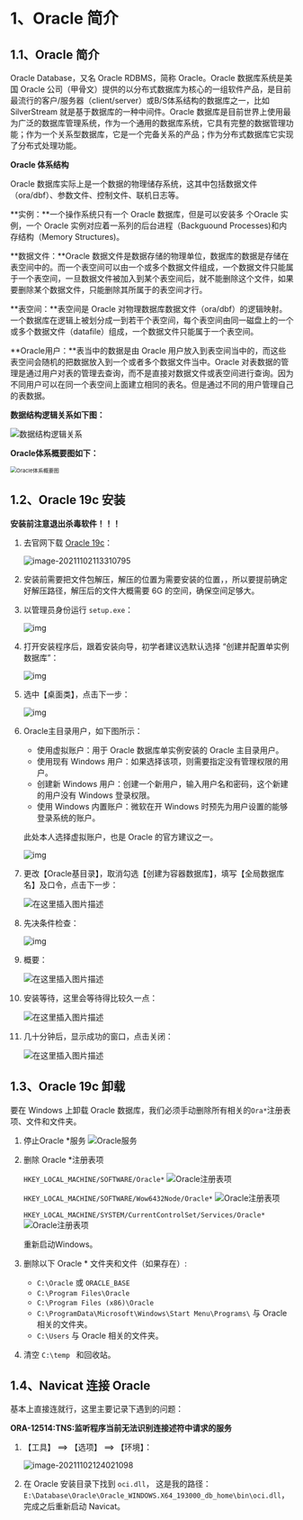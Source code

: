 # 1、Oracle 简介

## 1.1、Oracle 简介

Oracle Database，又名 Oracle RDBMS，简称 Oracle。Oracle 数据库系统是美国 Oracle 公司（甲骨文）提供的以分布式数据库为核心的一组软件产品，是目前最流行的客户/服务器（client/server）或B/S体系结构的数据库之一，比如 SilverStream 就是基于数据库的一种中间件。Oracle 数据库是目前世界上使用最为广泛的数据库管理系统，作为一个通用的数据库系统，它具有完整的数据管理功能；作为一个关系型数据库，它是一个完备关系的产品；作为分布式数据库它实现了分布式处理功能。



**Oracle 体系结构**

Oracle 数据库实际上是一个数据的物理储存系统，这其中包括数据文件（ora/dbf）、参数文件、控制文件、联机日志等。

**实例：**一个操作系统只有一个 Oracle 数据库，但是可以安装多 个Oracle 实例，一个 Oracle 实例对应着一系列的后台进程（Backguound Processes)和内存结构（Memory Structures)。

**数据文件：**Oracle 数据文件是数据存储的物理单位，数据库的数据是存储在表空间中的。而一个表空间可以由一个或多个数据文件组成，一个数据文件只能属于一个表空间，一旦数据文件被加入到某个表空间后，就不能删除这个文件，如果要删除某个数据文件，只能删除其所属于的表空间才行。

**表空间：**表空间是 Oracle 对物理数据库数据文件（ora/dbf）的逻辑映射。一个数据库在逻辑上被划分成一到若干个表空间，每个表空间由同一磁盘上的一个或多个数据文件（datafile）组成，一个数据文件只能属于一个表空间。

**Oracle用户：**表当中的数据是由 Oracle 用户放入到表空间当中的，而这些表空间会随机的把数据放入到一个或者多个数据文件当中。Oracle 对表数据的管理是通过用户对表的管理去查询，而不是直接对数据文件或表空间进行查询。因为不同用户可以在同一个表空间上面建立相同的表名。但是通过不同的用户管理自己的表数据。



**数据结构逻辑关系如下图：**

![数据结构逻辑关系](../Images/Oracle/viewImages.do)



**Oracle体系概要图如下：**

<img src="../Images/Oracle/viewImages (1)-16358235683753.do" alt="Oracle体系概要图" style="zoom: 67%;" />



## 1.2、Oracle 19c 安装

**安装前注意退出杀毒软件！！！**

1. 去官网下载 [Oracle 19c](https://www.oracle.com/database/technologies/oracle-database-software-downloads.html#19c)：

	![image-20211102113310795](../Images/Oracle/image-20211102113310795.png)

2. 安装前需要把文件包解压，解压的位置为需要安装的位置，，所以要提前确定好解压路径，解压后的文件大概需要 6G 的空间，确保空间足够大。

3. 以管理员身份运行 `setup.exe`：

	![img](../Images/Oracle/123.png)

4. 打开安装程序后，跟着安装向导，初学者建议选默认选择 “创建并配置单实例数据库”：

	![img](../Images/Oracle/12dlaXhp20.png)
	
5. 选中【桌面类】，点击下一步：

	![img](../Images/Oracle/watermark,type_ZmFuZ3poZW5.png)

6. Oracle主目录用户，如下图所示：

	- 使用虚拟账户：用于 Oracle 数据库单实例安装的 Oracle 主目录用户。
	- 使用现有 Windows 用户：如果选择该项，则需要指定没有管理权限的用户。
	- 创建新 Windows 用户：创建一个新用户，输入用户名和密码，这个新建的用户没有 Windows 登录权限。
	- 使用 Windows 内置账户：微软在开 Windows 时预先为用户设置的能够登录系统的账户。

	此处本人选择虚拟账户，也是 Oracle 的官方建议之一。

	![img](../Images/Oracle/watermark,type_ZmFuZ3poZW5naGVpdGk,shadow_10,text_aHR0cHM6Ly9ibG9nL.png)

7. 更改【Oracle基目录】，取消勾选【创建为容器数据库】，填写【全局数据库名】及口令，点击下一步：

	![在这里插入图片描述](../Images/Oracle/watermark,type_ZmFuZ3poZW5naGVpdGk,shadow_10,text_aHR0c.png)

8. 先决条件检查：

	![img](../Images/Oracle/watermark,type_ZmFuZ3poZW5na4ubmV0L3FxXzE3MDU4OTkz,size_16,color_FFFFFF,t_70.png)

9. 概要：

	![在这里插入图片描述](../Images/Oracle/watermark,type_ZmFuZ3poZW5nNzZG4ubmV0L3dlaXhpbl80Mzc5MjQwMQ==,size_16,color_FFFFFF,t_70.png)

10. 安装等待，这里会等待得比较久一点：

	![在这里插入图片描述](../Images/Oracle/watermark,type_ZmFuZ3poZW5naGVpdGk,2zZG4ubmV0L3dlaXhpbl80Mzc5MjQwMQ==,size_16,color_FFFFFF,t_70.png)

11. 几十分钟后，显示成功的窗口，点击关闭：

	![在这里插入图片描述](../Images/Oracle/watermark,type_ZmFuZ3poZW5naGVpdGk,shadow_10,text_aHR0cHM6Ly92LmNzZG4ubmV0L3dlaXhpbl80Mzc5MjQwMQ==,size_16,color_FFFFFF,t_70.png)



## 1.3、Oracle 19c 卸载

要在 Windows 上卸载 Oracle 数据库，我们必须手动删除所有相关的`Ora*`注册表项、文件和文件夹。

1. 停止Oracle *服务
	![Oracle服务](../Images/Oracle/format,png.png)

2. 删除 Oracle *注册表项

	`HKEY_LOCAL_MACHINE/SOFTWARE/Oracle*`
	![Oracle注册表项](../Images/Oracle/format,png.png)

	`HKEY_LOCAL_MACHINE/SOFTWARE/Wow6432Node/Oracle*`
	![Oracle注册表项](../Images/Oracle/format,png.png)

	`HKEY_LOCAL_MACHINE/SYSTEM/CurrentControlSet/Services/Oracle*`
	![Oracle注册表项](../Images/Oracle/format,png.png)

	重新启动Windows。

3. 删除以下 Oracle * 文件夹和文件（如果存在）:

	- `C:\Oracle` 或 `ORACLE_BASE`
	- `C:\Program Files\Oracle`
	- `C:\Program Files (x86)\Oracle`
	- `C:\ProgramData\Microsoft\Windows\Start Menu\Programs\` 与 Oracle 相关的文件夹。
	- `C:\Users` 与 Oracle 相关的文件夹。

4. 清空 `C:\temp ` 和回收站。



## 1.4、Navicat 连接 Oracle

基本上直接连就行，这里主要记录下遇到的问题：

**ORA-12514:TNS:监听程序当前无法识别连接述符中请求的服务**

1. 【工具】 ==> 【选项】 ==> 【环境】：

	![image-20211102124021098](../Images/Oracle/image-20211102124021098.png)

2. 在 Oracle 安装目录下找到 `oci.dll`， 这是我的路径：`E:\Database\Oracle\Oracle_WINDOWS.X64_193000_db_home\bin\oci.dll`，完成之后重新启动 Navicat。

